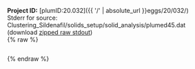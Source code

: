 **Project ID:** [plumID:20.032]({{ '/' | absolute_url }}eggs/20/032/)  
Stderr for source:  Clustering_Sildenafil/solids_setup/solid_analysis/plumed45.dat   
(download [zipped raw stdout](plumed45.dat.plumed_master.stdout.txt.zip))  
{% raw %}
<pre>
</pre>
{% endraw %}
